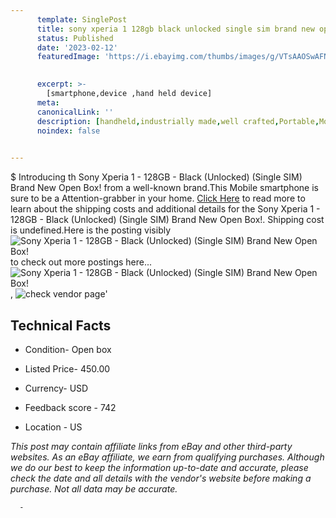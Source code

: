 ```yaml
---
      template: SinglePost
      title: sony xperia 1 128gb black unlocked single sim brand new open box 
      status: Published
      date: '2023-02-12'
      featuredImage: 'https://i.ebayimg.com/thumbs/images/g/VTsAAOSwAFNjrXFG/s-l225.jpg'
       

      excerpt: >-
        [smartphone,device ,hand held device]
      meta:
      canonicalLink: ''
      description: [handheld,industrially made,well crafted,Portable,Mobile,Compact,Convenient,Lightweight,Maneuverable,Man-portable,Miniature,Carriable,Hand-held,Light,Holdable,Transportable,Mobile device,Pocket-sized,On-the-go,Wireless,Cordless,Compact size,Convenient size, smartphone,device ,hand held device]
      noindex: false
      

---
```

$
      Introducing th Sony Xperia 1 - 128GB - Black (Unlocked) (Single SIM) Brand New Open Box! from a well-known brand.This Mobile smartphone is sure to be a Attention-grabber in your home. [Click Here](https://www.ebay.com/itm/385321004246?hash=item59b6ebecd6%3Ag%3AVTsAAOSwAFNjrXFG&amdata=enc%3AAQAHAAAA4P4HqmPh1DIo6hSYOJdszK7t9c9f1ySlXg8%2Bk3X%2BrFjusPaq0ihxY6sElh1Ec7Yju7GreZ3jLNsy%2Bmjgexict92GXFoQemsKxmEcQDegPKio%2BzAi3ESIh2vKxa%2FuVFKW6EpI7FWdVAm0tZEFylUXY0T8T1iX1wyjXnUF67Ba2b0R5iQaTYnqdWVgVATLRJ38odU57d13199j7Ij0l%2Fy0vDRze8IQN5HD5YP1t66eWFxDKOl%2FLENDMlvAV4lTRODIbOR5ce3SdB0zqd%2BnyCLTc9ymS%2FhyvETHVQhnWzgb1GTx&mkevt=1&mkcid=1&mkrid=711-53200-19255-0&campid=%253CePNCampaignId%253E&customid=%253CreferenceId%253E&toolid=10049) to read more to learn about the shipping costs and additional details for the Sony Xperia 1 - 128GB - Black (Unlocked) (Single SIM) Brand New Open Box!. Shipping cost is undefined.Here is the posting visibly ![Sony Xperia 1 - 128GB - Black (Unlocked) (Single SIM) Brand New Open Box!](https://i.ebayimg.com/thumbs/images/g/VTsAAOSwAFNjrXFG/s-l225.jpg) to check out more postings here... ![Sony Xperia 1 - 128GB - Black (Unlocked) (Single SIM) Brand New Open Box!](https://i.ebayimg.com/images/g/VTsAAOSwAFNjrXFG/s-l1600.jpg), ![check vendor page](https://origin-galleryplus.ebayimg.com/ws/web/385321004246_2_0_1/225x225.jpg,https://origin-galleryplus.ebayimg.com/ws/web/385321004246_3_0_1/225x225.jpg,https://origin-galleryplus.ebayimg.com/ws/web/385321004246_4_0_1/225x225.jpg,https://origin-galleryplus.ebayimg.com/ws/web/385321004246_5_0_1/225x225.jpg,https://origin-galleryplus.ebayimg.com/ws/web/385321004246_6_0_1/225x225.jpg,https://origin-galleryplus.ebayimg.com/ws/web/385321004246_7_0_1/225x225.jpg,https://origin-galleryplus.ebayimg.com/ws/web/385321004246_8_0_1/225x225.jpg)'

      

 ## Technical Facts 



     
      

 - Condition- Open box 


      

 - Listed Price- 450.00 


      

 - Currency- USD 


      

 - Feedback score - 742 


      

 - Location - US 


      
      

 *_This post may contain affiliate links from eBay and other third-party websites. As an eBay affiliate, we earn from qualifying purchases. Although we do our best to keep the information up-to-date and accurate, please check the date and all details with the vendor's website before making a purchase. Not all data may be accurate._*




      -
